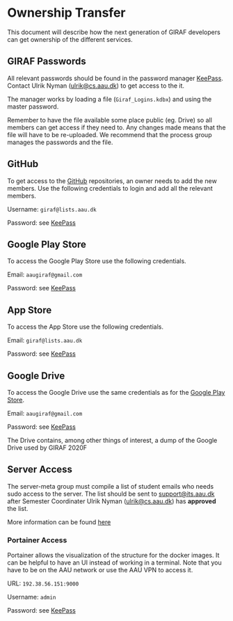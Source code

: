 # Ownership Transfer

This document will describe how the next generation of GIRAF developers can get
ownership of the different services.

## GIRAF Passwords

All relevant passwords should be found in the password manager [KeePass](https://keepass.info/).
Contact Ulrik Nyman ([ulrik@cs.aau.dk](mailto:ulrik@cs.aau.dk)) to get access to
the it. 

The manager works by loading a file (``Giraf_Logins.kdbx``) and using the master
password. 

Remember to have the file available some place public (eg. Drive) so all members
can get access if they need to. 
Any changes made means that the file will have to be re-uploaded. 
We recommend that the process group manages the passwords and the file.

## GitHub

To get access to the [GitHub](https://github.com/aau-giraf) repositories, an
owner needs to add the new members. 
Use the following credentials to login and add all the relevant members.

Username: ``giraf@lists.aau.dk``

Password: see [KeePass](#giraf-passwords)


## Google Play Store

To access the Google Play Store use the following credentials.

Email: ``aaugiraf@gmail.com``

Password: see [KeePass](#giraf-passwords)

## App Store

To access the App Store use the following credentials.

Email: ``giraf@lists.aau.dk``

Password: see [KeePass](#giraf-passwords)

## Google Drive

To access the Google Drive use the same credentials as for the [Google Play Store](#google-play-store).

Email: ``aaugiraf@gmail.com``

Password: see [KeePass](#giraf-passwords)

The Drive contains, among other things of interest, a dump of the Google Drive
used by GIRAF 2020F

## Server Access

The server-meta group must compile a list of student emails who needs sudo access
to the server. 
The list should be sent to [support@its.aau.dk](mailto:support.its.aau.dk) after
Semester Coordinater Ulrik Nyman ([ulrik@cs.aau.dk](mailto:ulrik@cs.aau.dk)) has
**approved** the list. 

More information can be found [here](../../development/Server/ServerOwnership.md#ownership-transfer)

### Portainer Access

Portainer allows the visualization of the structure for the docker images. 
It can be helpful to have an UI instead of working in a terminal. 
Note that you have to be on the AAU network or use the AAU VPN to access it.

URL: ```192.38.56.151:9000```

Username: ``admin``

Password: see [KeePass](#giraf-passwords)
